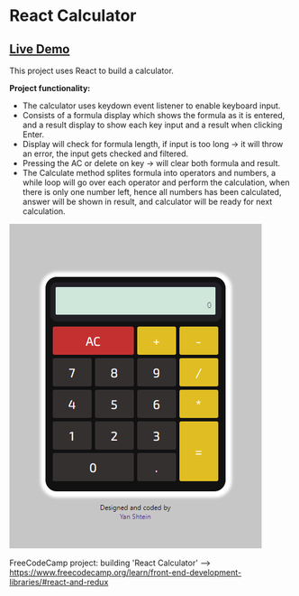 # React Calculator

<h2><a href="https://codepen.io/yansht/pen/MWVyMbd" rel="nofollow">Live Demo</a></h2>

This project uses React to build a calculator.

<b>Project functionality:</b>
- The calculator uses keydown event listener to enable keyboard input.
- Consists of a formula display which shows the formula as it is entered, and a result display to show each key input and a result when clicking Enter.
- Display will check for formula length, if input is too long -> it will throw an error, the input gets checked and filtered.
- Pressing the AC or delete on key -> will clear both formula and result.
- The Calculate method splites formula into operators and numbers, a while loop will go over each operator and perform the calculation, when there is only one number left, hence all numbers has been calculated, answer will be shown in result, and calculator will be ready for next calculation.

![Screenshot](calc.PNG)

FreeCodeCamp project: building 'React Calculator' --> <br/>
https://www.freecodecamp.org/learn/front-end-development-libraries/#react-and-redux
